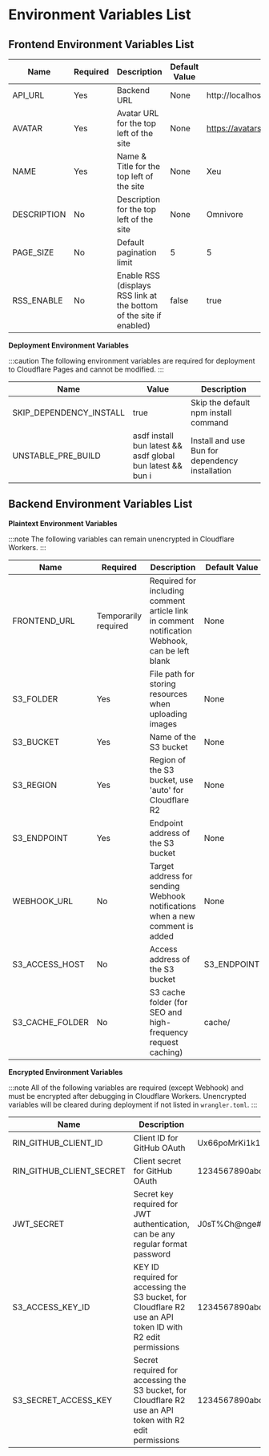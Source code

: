 # Environment Variables List

## Frontend Environment Variables List

| Name         | Required | Description                             | Default Value | Example Value                                       |
|--------------|----------|-----------------------------------------|---------------|----------------------------------------------------|
| API_URL      | Yes      | Backend URL                             | None          | http://localhost:3001                              |
| AVATAR       | Yes      | Avatar URL for the top left of the site | None          | https://avatars.githubusercontent.com/u/36541432   |
| NAME         | Yes      | Name & Title for the top left of the site | None          | Xeu                                                |
| DESCRIPTION  | No       | Description for the top left of the site | None          | Omnivore                                           |
| PAGE_SIZE    | No       | Default pagination limit                | 5             | 5                                                  |
| RSS_ENABLE   | No       | Enable RSS (displays RSS link at the bottom of the site if enabled) | false | true                                              |

**Deployment Environment Variables**

:::caution
The following environment variables are required for deployment to Cloudflare Pages and cannot be modified.
:::

| Name                     | Value                                                     | Description                   |
|--------------------------|-----------------------------------------------------------|-------------------------------|
| SKIP_DEPENDENCY_INSTALL  | true                                                      | Skip the default npm install command |
| UNSTABLE_PRE_BUILD       | asdf install bun latest && asdf global bun latest && bun i | Install and use Bun for dependency installation |

## Backend Environment Variables List

**Plaintext Environment Variables**

:::note
The following variables can remain unencrypted in Cloudflare Workers.
:::

| Name              | Required | Description                                           | Default Value  | Example Value                                                     |
|-------------------|----------|-------------------------------------------------------|----------------|-------------------------------------------------------------------|
| FRONTEND_URL      | Temporarily required | Required for including comment article link in comment notification Webhook, can be left blank | None          | https://xeu.life                                                  |
| S3_FOLDER         | Yes      | File path for storing resources when uploading images | None           | images/                                                           |
| S3_BUCKET         | Yes      | Name of the S3 bucket                                 | None           | images                                                            |
| S3_REGION         | Yes      | Region of the S3 bucket, use 'auto' for Cloudflare R2 | None           | auto                                                              |
| S3_ENDPOINT       | Yes      | Endpoint address of the S3 bucket                     | None           | https://1234567890abcdef1234567890abcd.r2.cloudflarestorage.com   |
| WEBHOOK_URL       | No       | Target address for sending Webhook notifications when a new comment is added | None  | https://webhook.example.com/webhook                               |
| S3_ACCESS_HOST    | No       | Access address of the S3 bucket                       | S3_ENDPOINT    | https://image.xeu.life                                            |
| S3_CACHE_FOLDER   | No       | S3 cache folder (for SEO and high-frequency request caching) | cache/  | cache/                                                            |

**Encrypted Environment Variables**

:::note
All of the following variables are required (except Webhook) and must be encrypted after debugging in Cloudflare Workers. Unencrypted variables will be cleared during deployment if not listed in `wrangler.toml`.
:::

| Name                     | Description                                              | Example Value                                                   |
|--------------------------|----------------------------------------------------------|-----------------------------------------------------------------|
| RIN_GITHUB_CLIENT_ID     | Client ID for GitHub OAuth                               | Ux66poMrKi1k11M1Q1b2                                            |
| RIN_GITHUB_CLIENT_SECRET | Client secret for GitHub OAuth                           | 1234567890abcdef1234567890abcdef12345678                        |
| JWT_SECRET               | Secret key required for JWT authentication, can be any regular format password | J0sT%Ch@nge#Me1                                                |
| S3_ACCESS_KEY_ID         | KEY ID required for accessing the S3 bucket, for Cloudflare R2 use an API token ID with R2 edit permissions | 1234567890abcdef1234567890abcd                                  |
| S3_SECRET_ACCESS_KEY     | Secret required for accessing the S3 bucket, for Cloudflare R2 use an API token with R2 edit permissions | 1234567890abcdef1234567890abcd|